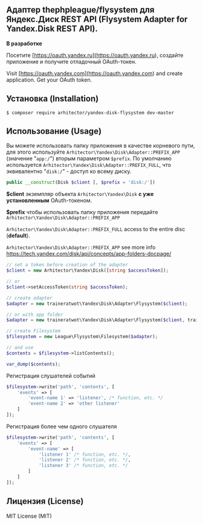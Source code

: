 ## Адаптер thephpleague/flysystem для Яндекс.Диск REST API (Flysystem Adapter for Yandex.Disk REST API).

**В разработке**

Посетите [https://oauth.yandex.ru](<https://oauth.yandex.ru>), создайте приложение и получите отладочный OAuth-токен.

Visit [https://oauth.yandex.com](<https://oauth.yandex.com>) and create application. Get your OAuth token.

## Установка (Installation)

```
$ composer require arhitector/yandex-disk-flysystem dev-master
```

## Использование (Usage)

Вы можете использовать папку приложения в качестве корневого пути, для этого используйте `Arhitector\Yandex\Disk\Adapter::PREFIX_APP` (значение "`app:/`") вторым параметром `$prefix`. По умолчанию используется `Arhitector\Yandex\Disk\Adapter::PREFIX_FULL`, что эквивалентно "`disk:/`" - доступ ко всему диску.

```php
public __construct(Disk $client [, $prefix = 'disk:/'])
```

**$client** экземпляр объекта `Arhitector\Yandex\Disk` **с уже установленным** OAuth-токеном.

**$prefix** чтобы использовать папку приложения передайте `Arhitector\Yandex\Disk\Adapter::PREFIX_APP`


`Arhitector\Yandex\Disk\Adapter::PREFIX_FULL` access to the entire disc (**default**).

`Arhitector\Yandex\Disk\Adapter::PREFIX_APP` see more info <https://tech.yandex.com/disk/api/concepts/app-folders-docpage/>

```php
// set a token before creation of the adapter
$client = new Arhitector\Yandex\Disk([string $accessToken]);

// or
$client->setAccessToken(string $accessToken);

// create adapter
$adapter = new traineratwot\Yandex\Disk\Adapter\Flysystem($client);

// or with app folder
$adapter = new traineratwot\Yandex\Disk\Adapter\Flysystem($client, traineratwot\Yandex\Disk\Adapter\Flysystem::PREFIX_APP);

// create Filesystem
$filesystem = new League\Flysystem\Filesystem($adapter);

// and use
$contents = $filesystem->listContents();

var_dump($contents);
```

Регистрация слушателей событий

```php
$filesystem->write('path', 'contents', [
    'events' => [
        'event-name 1' => 'listener', /* function, etc. */
        'event-name 2' => 'other listener'
    ]
]);
```

Регистрация более чем одного слушателя

```php
$filesystem->write('path', 'contents', [
    'events' => [
        'event-name' => [
            'listener 1' /* function, etc. */,
            'listener 2' /* function, etc. */,
            'listener 3' /* function, etc. */
        ]
    ]
]);
```

## Лицензия (License)

MIT License (MIT)